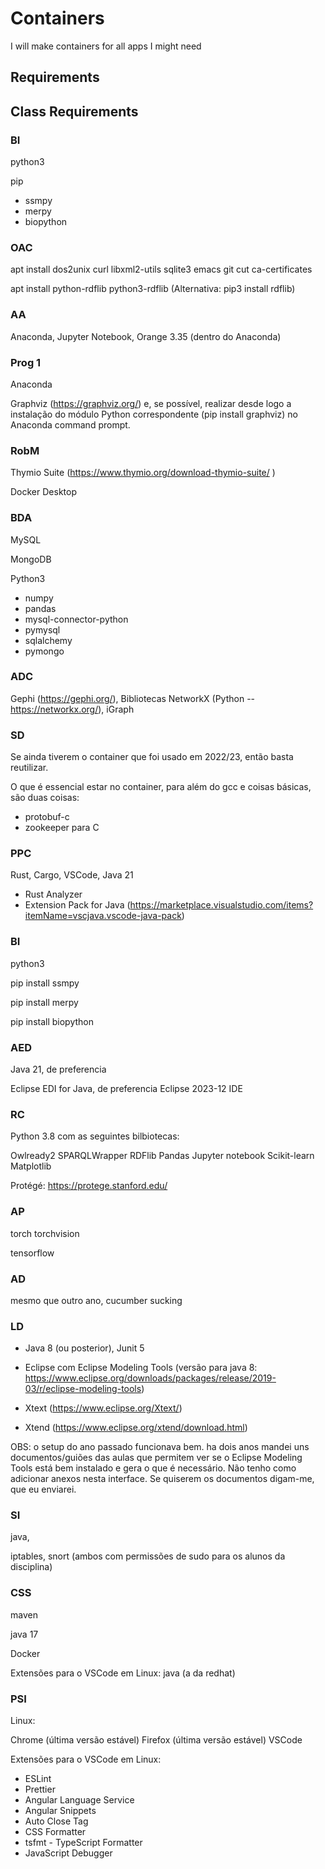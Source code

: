 # Containers


I will make containers for all apps I might need


## Requirements



## Class Requirements

### BI

python3

pip
- ssmpy
- merpy
- biopython

### OAC


apt install dos2unix curl libxml2-utils sqlite3 emacs git cut ca-certificates

apt install python-rdflib python3-rdflib (Alternativa: pip3 install rdflib)

### AA

Anaconda, Jupyter Notebook, Orange 3.35 (dentro do Anaconda)

### Prog 1 	

Anaconda

Graphviz (https://graphviz.org/) e, se possível, realizar desde logo a instalação do módulo Python correspondente (pip install graphviz) no Anaconda command prompt.

### RobM

Thymio Suite (https://www.thymio.org/download-thymio-suite/ )

Docker Desktop

### BDA


MySQL

MongoDB

Python3
- numpy
- pandas
- mysql-connector-python
- pymysql
- sqlalchemy
- pymongo
    
### ADC

Gephi (https://gephi.org/), Bibliotecas NetworkX (Python -- https://networkx.org/), iGraph

### SD

Se ainda tiverem o container que foi usado em 2022/23, então basta reutilizar.

O que é essencial estar no container, para além do gcc e coisas básicas, são duas coisas:
- protobuf-c
- zookeeper para C

### PPC



Rust, Cargo, VSCode, Java 21
- Rust Analyzer
- Extension Pack for Java (https://marketplace.visualstudio.com/items?itemName=vscjava.vscode-java-pack) 


### BI

python3

pip install ssmpy

pip install merpy

pip install biopython


### AED

Java 21, de preferencia

Eclipse EDI for Java, de preferencia Eclipse 2023-12 IDE


### RC

Python 3.8 com as seguintes bilbiotecas: 

Owlready2
SPARQLWrapper
RDFlib
Pandas
Jupyter notebook
Scikit-learn
Matplotlib

Protégé: https://protege.stanford.edu/

### AP

torch torchvision

tensorflow

### AD

mesmo que outro ano, cucumber sucking

### LD

- Java 8 (ou posterior), Junit 5

- Eclipse com Eclipse Modeling Tools (versão para java 8: https://www.eclipse.org/downloads/packages/release/2019-03/r/eclipse-modeling-tools)

- Xtext (https://www.eclipse.org/Xtext/)

- Xtend (https://www.eclipse.org/xtend/download.html)

OBS: o setup do ano passado funcionava bem. ha dois anos mandei uns documentos/guiões das aulas que permitem ver se o Eclipse Modeling Tools está bem instalado e gera o que é necessário. Não tenho como adicionar anexos nesta interface. Se quiserem os documentos digam-me, que eu enviarei.

### SI

java, 

iptables, snort (ambos com permissões de sudo para os alunos da disciplina)


### CSS	

maven

java 17

Docker

Extensões para o VSCode em Linux: 	java (a da redhat) 

### PSI

Linux: 	

Chrome (última versão estável)
Firefox (última versão estável)
VSCode


Extensões para o VSCode em Linux: 	
- ESLint
- Prettier
- Angular Language Service
- Angular Snippets
- Auto Close Tag
- CSS Formatter
- tsfmt - TypeScript Formatter
- JavaScript Debugger	
